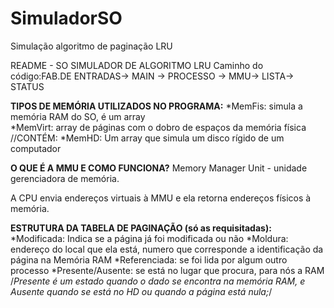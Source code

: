 # SimuladorSO
Simulação algoritmo de paginação LRU

README - SO
SIMULADOR DE ALGORITMO LRU
Caminho do código:FAB.DE ENTRADAS-> MAIN -> PROCESSO -> MMU-> LISTA-> STATUS

**TIPOS DE MEMÓRIA UTILIZADOS NO PROGRAMA:**
*MemFis: simula a memória RAM do SO, é um array 							
*MemVirt: array de páginas com o dobro de espaços da memória física //CONTÉM: 
*MemHD: Um array que simula um disco rígido de um computador 

**O QUE É A MMU E COMO FUNCIONA?**
	Memory Manager Unit - unidade gerenciadora de memória. 
  
  A CPU envia endereços virtuais à MMU e ela retorna endereços físicos à memória.

**ESTRUTURA DA TABELA DE PAGINAÇÃO (só as requisitadas):**
	*Modificada: Indica se a página já foi modificada ou não
	*Moldura: endereço do local que ela está, numero que corresponde a identificação da página na Memória RAM
	*Referenciada: se foi lida por algum outro processo
	*Presente/Ausente: se está no lugar que procura, para nós a RAM
	/*Presente é um estado quando o dado se encontra na memória RAM, e Ausente quando se está no HD ou quando a página está nula;*/
